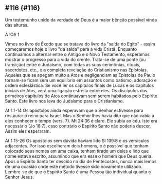 ## #116 {#116}

Um testemunho unido da verdade de Deus é a maior bênção possível vinda das alturas.

ATOS 1

Vimos no livro de Êxodo que se tratava do livro da &quot;saída do Egito&quot; - assim começaremos hoje o livro &quot;da saída&quot; para a vida Cristã. Enquanto continuamos a alternar entre o Antigo e o Novo Testamento, esperamos mostrar o progresso para a vida do crente. Trata-se de uma ponte (ou transição) entre o Judaísmo, com todas as suas cerimônias, rituais, sacerdotes, etc., e a completa revelação do Cristianismo nas Epístolas. Aqueles que se apegam muito a Atos e negligenciam as Epístolas de Paulo tornam-se ficam sem um equilíbrio em assuntos como batismo, adoração e ordem eclesiástica. Se você ler os capítulos finais de Lucas e os capítulos iniciais de Atos, verá uma ligação estreita entre eles. Os discípulos dos primeiros capítulos de Atos continuavam sem serem habitados pelo Espírito Santo. Este livro nos leva do Judaísmo para o Cristianismo.

At 1:1-14 Os apóstolos ainda esperavam que o Senhor estivesse para restaurar o reino para Israel. Mas o Senhor lhes havia dito que não cabia a eles conhecer o tempo (vers. 7). Mt 24:36 é claro. Ele subiu ao céu. Isto era necessário (Jo 16:7), caso contrário o Espírito Santo não poderia descer. Assim eles esperaram.

At 1:15-26 Os apóstolos sem dúvida haviam lido Sl 109:8 e os versículos adjacentes. Por isso escolheram dois homens, e é possível que tenham colocado seus nomes em uma caixa, tenham tirado um deles e lido que nome estava escrito, assumindo que era esse o homem que Deus queria. Após o Espírito Santo ter descido no dia de Pentecostes, nunca mais lemos de uma ocasião onde este método tivesse sido novamente utilizado. Lembre-se de que o Espírito Santo é uma Pessoa tão individual quanto o Senhor Jesus.